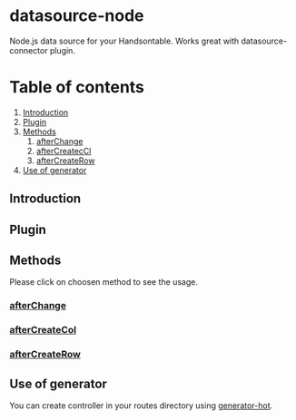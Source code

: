 # datasource-node
Node.js data source for your Handsontable. Works great with datasource-connector plugin.

# Table of contents
1. [Introduction](#introduction)
2. [Plugin](#plugin)
3. [Methods](#methods)
    1. [afterChange](#afterChange)
    2. [afterCreatecCl](#afterCreateCol)
    3. [afterCreateRow](#afterCreateRow)
4. [Use of generator](#generator)

## Introduction<a name="introduction"></a>

## Plugin<a name="plugin"></a>

## Methods <a name="methods"></a>

Please click on choosen method to see the usage.

### [afterChange](./doc/afterChange.md)<a name="afterChange"></a>


### [afterCreateCol](./doc/afterCreateCol.md)<a name="afterCreateCol"></a>


### [afterCreateRow](./doc/afterCreateRow.md) <a name="afterCreateRow"></a>


## Use of generator <a name="generator"></a>

You can create controller in your routes directory using [generator-hot](./doc/generator-hot.md).


